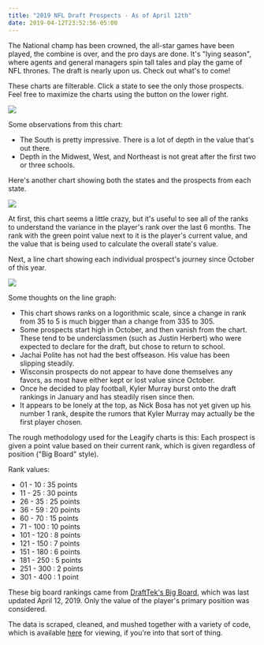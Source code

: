 ```yaml
---
title: "2019 NFL Draft Prospects - As of April 12th"
date: 2019-04-12T23:52:56-05:00
---
```


The National champ has been crowned, the all-star games have been played, the combine is over, and the pro days are done. It's "lying season", where agents and general managers spin tall tales and play the game of NFL thrones. The draft is nearly upon us. Check out what's to come!

<!--more-->

These charts are filterable. Click a state to see the only those prospects. Feel free to maximize the charts using the button on the lower right.

<div>
<div class='tableauPlaceholder' id='viz1555132713261' style='position: relative'><noscript><a href='#'><img alt=' ' src='https:&#47;&#47;public.tableau.com&#47;static&#47;images&#47;20&#47;2019-LeagifyRegionalValues-04-12&#47;LeagifyRegionalProjections&#47;1_rss.png' style='border: none' /></a></noscript><object class='tableauViz'  style='display:none;'><param name='host_url' value='https%3A%2F%2Fpublic.tableau.com%2F' /> <param name='embed_code_version' value='3' /> <param name='site_root' value='' /><param name='name' value='2019-LeagifyRegionalValues-04-12&#47;LeagifyRegionalProjections' /><param name='tabs' value='no' /><param name='toolbar' value='yes' /><param name='static_image' value='https:&#47;&#47;public.tableau.com&#47;static&#47;images&#47;20&#47;2019-LeagifyRegionalValues-04-12&#47;LeagifyRegionalProjections&#47;1.png' /> <param name='animate_transition' value='yes' /><param name='display_static_image' value='yes' /><param name='display_spinner' value='yes' /><param name='display_overlay' value='yes' /><param name='display_count' value='yes' /></object></div>                <script type='text/javascript'>                    var divElement = document.getElementById('viz1555132713261');                    var vizElement = divElement.getElementsByTagName('object')[0];                    vizElement.style.width='100%';vizElement.style.height=(divElement.offsetWidth*0.75)+'px';                    var scriptElement = document.createElement('script');                    scriptElement.src = 'https://public.tableau.com/javascripts/api/viz_v1.js';                    vizElement.parentNode.insertBefore(scriptElement, vizElement);                </script>
</div>

Some observations from this chart:

* The South is pretty impressive. There is a lot of depth in the value that's out there.
* Depth in the Midwest, West, and Northeast is not great after the first two or three schools.

Here's another chart showing both the states and the prospects from each state.

<div>
<div class='tableauPlaceholder' id='viz1555132976195' style='position: relative'><noscript><a href='#'><img alt=' ' src='https:&#47;&#47;public.tableau.com&#47;static&#47;images&#47;20&#47;2019-LeagifyStateValuesWithPlayersAndRanks-04-12&#47;LeagifyDraftValuesPreview&#47;1_rss.png' style='border: none' /></a></noscript><object class='tableauViz'  style='display:none;'><param name='host_url' value='https%3A%2F%2Fpublic.tableau.com%2F' /> <param name='embed_code_version' value='3' /> <param name='site_root' value='' /><param name='name' value='2019-LeagifyStateValuesWithPlayersAndRanks-04-12&#47;LeagifyDraftValuesPreview' /><param name='tabs' value='no' /><param name='toolbar' value='yes' /><param name='static_image' value='https:&#47;&#47;public.tableau.com&#47;static&#47;images&#47;20&#47;2019-LeagifyStateValuesWithPlayersAndRanks-04-12&#47;LeagifyDraftValuesPreview&#47;1.png' /> <param name='animate_transition' value='yes' /><param name='display_static_image' value='yes' /><param name='display_spinner' value='yes' /><param name='display_overlay' value='yes' /><param name='display_count' value='yes' /></object></div>                <script type='text/javascript'>                    var divElement = document.getElementById('viz1555132976195');                    var vizElement = divElement.getElementsByTagName('object')[0];                    vizElement.style.width='100%';vizElement.style.height=(divElement.offsetWidth*0.75)+'px';                    var scriptElement = document.createElement('script');                    scriptElement.src = 'https://public.tableau.com/javascripts/api/viz_v1.js';                    vizElement.parentNode.insertBefore(scriptElement, vizElement);                </script>
</div>

At first, this chart seems a little crazy, but it's useful to see all of the ranks to understand the variance in the player's rank over the last 6 months. The rank with the green point value next to it is the player's current value, and the value that is being used to calculate the overall state's value.

Next, a line chart showing each individual prospect's journey since October of this year.

<div>
<div class='tableauPlaceholder' id='viz1555133246218' style='position: relative'><noscript><a href='#'><img alt=' ' src='https:&#47;&#47;public.tableau.com&#47;static&#47;images&#47;20&#47;2019-PlayerLineGraph-04-12&#47;PlayerRanksOverTime&#47;1_rss.png' style='border: none' /></a></noscript><object class='tableauViz'  style='display:none;'><param name='host_url' value='https%3A%2F%2Fpublic.tableau.com%2F' /> <param name='embed_code_version' value='3' /> <param name='site_root' value='' /><param name='name' value='2019-PlayerLineGraph-04-12&#47;PlayerRanksOverTime' /><param name='tabs' value='no' /><param name='toolbar' value='yes' /><param name='static_image' value='https:&#47;&#47;public.tableau.com&#47;static&#47;images&#47;20&#47;2019-PlayerLineGraph-04-12&#47;PlayerRanksOverTime&#47;1.png' /> <param name='animate_transition' value='yes' /><param name='display_static_image' value='yes' /><param name='display_spinner' value='yes' /><param name='display_overlay' value='yes' /><param name='display_count' value='yes' /></object></div>                <script type='text/javascript'>                    var divElement = document.getElementById('viz1555133246218');                    var vizElement = divElement.getElementsByTagName('object')[0];                    vizElement.style.width='100%';vizElement.style.height=(divElement.offsetWidth*0.75)+'px';                    var scriptElement = document.createElement('script');                    scriptElement.src = 'https://public.tableau.com/javascripts/api/viz_v1.js';                    vizElement.parentNode.insertBefore(scriptElement, vizElement);                </script>
</div>

Some thoughts on the line graph:

* This chart shows ranks on a logorithmic scale, since a change in rank from 35 to 5 is much bigger than a change from 335 to 305.
* Some prospects start high in October, and then vanish from the chart.  These tend to be underclassmen (such as Justin Herbert) who were expected to declare for the draft, but chose to return to school.
* Jachai Polite has not had the best offseason. His value has been slipping steadily.
* Wisconsin prospects do not appear to have done themselves any favors, as most have either kept or lost value since October.
* Once he decided to play football, Kyler Murray burst onto the draft rankings in January and has steadily risen since then.
* It appears to be lonely at the top, as Nick Bosa has not yet given up his number 1 rank, despite the rumors that Kyler Murray may actually be the first player chosen.

The rough methodology used for the Leagify charts is this: Each prospect is given a point value based on their current rank, which is given regardless of position ("Big Board" style).

Rank values:

* 01 - 10   : 35 points
* 11 - 25   : 30 points
* 26 - 35   : 25 points
* 36 - 59   : 20 points
* 60 - 70   : 15 points
* 71 - 100  : 10 points
* 101 - 120 : 8 points
* 121 - 150 : 7 points
* 151 - 180 : 6 points
* 181 - 250 : 5 points
* 251 - 300 : 2 points
* 301 - 400 : 1 point

These big board rankings came from [DraftTek's Big Board](https://www.drafttek.com/Top-100-NFL-Draft-Prospects-2019.asp), which was last updated April 12, 2019. Only the value of the player's primary position was considered.

The data is scraped, cleaned, and mushed together with a variety of code, which is available [here](https://github.com/Leagify/colly-draft-prospects) for viewing, if you're into that sort of thing.
